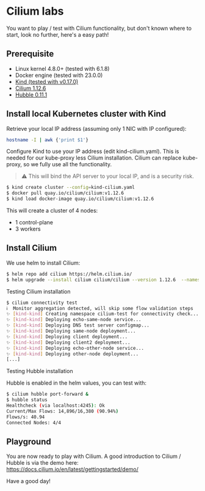 # Cilium labs

You want to play / test with Cilium functionality, but don't known where to start, look no further, here's a easy path!

## Prerequisite

* Linux kernel 4.8.0+ (tested with 6.1.8)
* Docker engine (tested with 23.0.0)
* [Kind (tested with v0.17.0)](https://github.com/kubernetes-sigs/kind/tree/v0.17.0)
* [Cilium 1.12.6](https://github.com/cilium/cilium/tree/v1.12.6)
* [Hubble 0.11.1](https://github.com/cilium/hubble/tree/v0.11.1)

## Install local Kubernetes cluster with Kind

Retrieve your local IP address (assuming only 1 NIC with IP configured):

```bash
hostname -I | awk {'print $1'}
```

Configure Kind to use your IP address (edit kind-cilium.yaml). This is needed for our kube-proxy less Cilium installation. Cilium can replace kube-proxy, so we fully use all the functionality.

>:warning: This will bind the API server to your local IP, and is a security risk.

```bash
$ kind create cluster --config=kind-cilium.yaml
$ docker pull quay.io/cilium/cilium:v1.12.6
$ kind load docker-image quay.io/cilium/cilium:v1.12.6
```

This will create a cluster of 4 nodes:

* 1 control-plane
* 3 workers

## Install Cilium

We use helm to install Cilium:

```bash
$ helm repo add cilium https://helm.cilium.io/
$ helm upgrade --install cilium cilium/cilium --version 1.12.6  --namespace kube-system -f helm-values.yaml
```

Testing Cilium installation

```bash
$ cilium connectivity test
ℹ️  Monitor aggregation detected, will skip some flow validation steps
✨ [kind-kind] Creating namespace cilium-test for connectivity check...
✨ [kind-kind] Deploying echo-same-node service...
✨ [kind-kind] Deploying DNS test server configmap...
✨ [kind-kind] Deploying same-node deployment...
✨ [kind-kind] Deploying client deployment...
✨ [kind-kind] Deploying client2 deployment...
✨ [kind-kind] Deploying echo-other-node service...
✨ [kind-kind] Deploying other-node deployment...
[...]
```

Testing Hubble installation

Hubble is enabled in the helm values, you can test with:

```bash
$ cilium hubble port-forward &
$ hubble status
Healthcheck (via localhost:4245): Ok
Current/Max Flows: 14,896/16,380 (90.94%)
Flows/s: 40.94
Connected Nodes: 4/4
```

## Playground

You are now ready to play with Cilium. A good introduction to Cilium / Hubble is via the demo here: <https://docs.cilium.io/en/latest/gettingstarted/demo/>

Have a good day!
